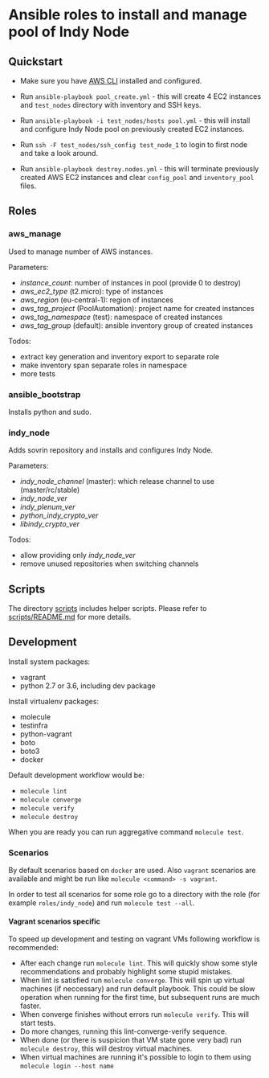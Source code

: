 # Ansible roles to install and manage pool of Indy Node

## Quickstart

- Make sure you have [AWS CLI][f681b33b] installed and configured.
- Run `ansible-playbook pool_create.yml` - this will create 4 EC2 instances
  and `test_nodes` directory with inventory and SSH keys.
- Run `ansible-playbook -i test_nodes/hosts pool.yml` - this will
  install and configure Indy Node pool on previously created EC2 instances.
- Run `ssh -F test_nodes/ssh_config test_node_1` to login to first node
  and take a look around.
- Run `ansible-playbook destroy.nodes.yml` - this will terminate previously
  created AWS EC2 instances and clear `config_pool` and `inventory_pool` files.

  [f681b33b]: https://aws.amazon.com/cli/ "aws cli"


## Roles

### aws_manage

Used to manage number of AWS instances.

Parameters:
- _instance_count_: number of instances in pool (provide 0 to destroy)
- _aws_ec2_type_ (t2.micro): type of instances
- _aws_region_ (eu-central-1): region of instances
- _aws_tag_project_ (PoolAutomation): project name for created instances
- _aws_tag_namespace_ (test): namespace of created instances
- _aws_tag_group_ (default): ansible inventory group of created instances

Todos:
- extract key generation and inventory export to separate role
- make inventory span separate roles in namespace
- more tests


### ansible_bootstrap

Installs python and sudo.


### indy_node

Adds sovrin repository and installs and configures Indy Node.

Parameters:
- _indy_node_channel_ (master): which release channel to use (master/rc/stable)
- _indy_node_ver_
- _indy_plenum_ver_
- _python_indy_crypto_ver_
- _libindy_crypto_ver_

Todos:
- allow providing only _indy_node_ver_
- remove unused repositories when switching channels


## Scripts

The directory [scripts](scripts) includes helper scripts. Please refer to [scripts/README.md](scripts/README.md) for more details.

## Development

Install system packages:
- vagrant
- python 2.7 or 3.6, including dev package

Install virtualenv packages:
- molecule
- testinfra
- python-vagrant
- boto
- boto3
- docker

Default development workflow would be:
- `molecule lint`
- `molecule converge`
- `molecule verify`
- `molecule destroy`

When you are ready you can run aggregative command `molecule test`.

### Scenarios

By default scenarios based on `docker` are used. Also `vagrant` scenarios are available
and might be run like `molecule <command> -s vagrant`.

In order to test all scenarios for some role go to a directory with the role (for example
`roles/indy_node`) and run `molecule test --all`.

#### Vagrant scenarios specific

To speed up development and testing on vagrant VMs following workflow is recommended:
- After each change run `molecule lint`. This will quickly show some
  style recommendations and probably highlight some stupid mistakes.
- When lint is satisfied run `molecule converge`. This will spin up
  virtual machines (if neccessary) and run default playbook. This
  could be slow operation when running for the first time, but
  subsequent runs are much faster.
- When converge finishes without errors run `molecule verify`. This
  will start tests.
- Do more changes, running this lint-converge-verify sequence.
- When done (or there is suspicion that VM state gone very bad) run
  `molecule destroy`, this will destroy virtual machines.
- When virtual machines are running it's possible to login to them
  using `molecule login --host name`